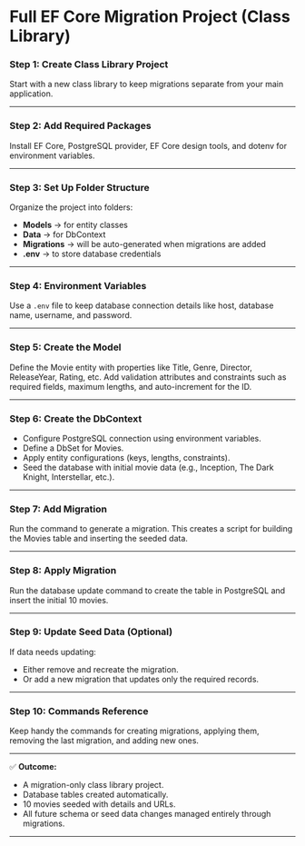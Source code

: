 # Full EF Core Migration Project (Class Library)

### Step 1: Create Class Library Project

Start with a new class library to keep migrations separate from your main application.

---

### Step 2: Add Required Packages

Install EF Core, PostgreSQL provider, EF Core design tools, and dotenv for environment variables.

---

### Step 3: Set Up Folder Structure

Organize the project into folders:

* **Models** → for entity classes
* **Data** → for DbContext
* **Migrations** → will be auto-generated when migrations are added
* **.env** → to store database credentials

---

### Step 4: Environment Variables

Use a `.env` file to keep database connection details like host, database name, username, and password.

---

### Step 5: Create the Model

Define the Movie entity with properties like Title, Genre, Director, ReleaseYear, Rating, etc. Add validation attributes and constraints such as required fields, maximum lengths, and auto-increment for the ID.

---

### Step 6: Create the DbContext

* Configure PostgreSQL connection using environment variables.
* Define a DbSet for Movies.
* Apply entity configurations (keys, lengths, constraints).
* Seed the database with initial movie data (e.g., Inception, The Dark Knight, Interstellar, etc.).

---

### Step 7: Add Migration

Run the command to generate a migration. This creates a script for building the Movies table and inserting the seeded data.

---

### Step 8: Apply Migration

Run the database update command to create the table in PostgreSQL and insert the initial 10 movies.

---

### Step 9: Update Seed Data (Optional)

If data needs updating:

* Either remove and recreate the migration.
* Or add a new migration that updates only the required records.

---

### Step 10: Commands Reference

Keep handy the commands for creating migrations, applying them, removing the last migration, and adding new ones.

---

✅ **Outcome:**

* A migration-only class library project.
* Database tables created automatically.
* 10 movies seeded with details and URLs.
* All future schema or seed data changes managed entirely through migrations.

---

